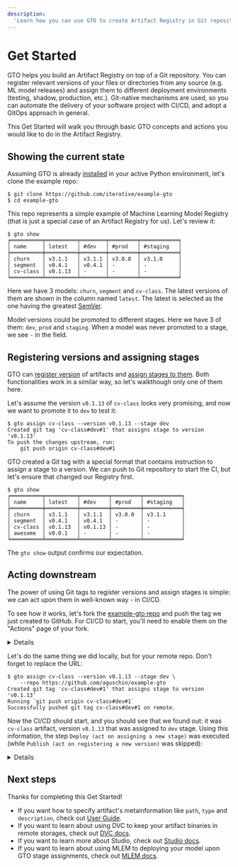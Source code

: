 ```yaml
---
description:
  'Learn how you can use GTO to create Artifact Registry in Git repository'
---
```


# Get Started

GTO helps you build an Artifact Registry on top of a Git repository. You can
register relevant versions of your files or directories from any source (e.g. ML
model releases) and assign them to different deployment environments (testing,
shadow, production, etc.). Git-native mechanisms are used, so you can automate
the delivery of your software project with CI/CD, and adopt a GitOps approach in
general.

This Get Started will walk you through basic GTO concepts and actions you would
like to do in the Artifact Registry.

## Showing the current state

Assuming GTO is already [installed](/doc/gto/install) in your active Python
environment, let's clone the example repo:

```cli
$ git clone https://github.com/iterative/example-gto
$ cd example-gto
```

This repo represents a simple example of Machine Learning Model Registry (that
is just a special case of an Artifact Registry for us). Let's review it:

```cli
$ gto show
╒══════════╤══════════╤════════╤═════════╤════════════╕
│ name     │ latest   │ #dev   │ #prod   │ #staging   │
╞══════════╪══════════╪════════╪═════════╪════════════╡
│ churn    │ v3.1.1   │ v3.1.1 │ v3.0.0  │ v3.1.0     │
│ segment  │ v0.4.1   │ v0.4.1 │ -       │ -          │
│ cv-class │ v0.1.13  │ -      │ -       │ -          │
╘══════════╧══════════╧════════╧═════════╧════════════╛
```

Here we have 3 models: `churn`, `segment` and `cv-class`. The latest versions of
them are shown in the column named `latest`. The latest is selected as the one
having the greatest [SemVer](https://semver.org).

Model versions could be promoted to different stages. Here we have 3 of them:
`dev`, `prod` and `staging`. When a model was never promoted to a stage, we see
`-` in the field.

## Registering versions and assigning stages

GTO can [register version](/doc/gto/command-reference/register) of artifacts and
[assign stages to them](/doc/gto/command-reference/assign). Both functionalities
work in a similar way, so let's walkthough only one of them here.

Let's assume the version `v0.1.13` of `cv-class` looks very promising, and now
we want to promote it to `dev` to test it:

```cli
$ gto assign cv-class --version v0.1.13 --stage dev
Created git tag 'cv-class#dev#1' that assigns stage to version 'v0.1.13'
To push the changes upstream, run:
    git push origin cv-class#dev#1
```

GTO created a Git tag with a special format that contains instruction to assign
a stage to a version. We can push to Git repository to start the CI, but let's
ensure that changed our Registry first.

```cli
$ gto show
╒══════════╤══════════╤═════════╤═════════╤════════════╕
│ name     │ latest   │ #dev    │ #prod   │ #staging   │
╞══════════╪══════════╪═════════╪═════════╪════════════╡
│ churn    │ v3.1.1   │ v3.1.1  │ v3.0.0  │ v3.1.1     │
│ segment  │ v0.4.1   │ v0.4.1  │ -       │ -          │
│ cv-class │ v0.1.13  │ v0.1.13 │ -       │ -          │
│ awesome  │ v0.0.1   │ -       │ -       │ -          │
╘══════════╧══════════╧═════════╧═════════╧════════════╛
```

The `gto show` output confirms our expectation.

## Acting downstream

The power of using Git tags to register versions and assign stages is simple: we
can act upon them in well-known way - in CI/CD.

To see how it works, let's fork the
[example-gto repo](https://github.com/iterative/example-gto) and push the tag we
just created to GitHub. For CI/CD to start, you'll need to enable them on the
"Actions" page of your fork.

<details>

### Step-by-step instruction to fork the repo and enable Github workflows

1. [Fork the repo](https://github.com/iterative/example-gto/fork). Make sure you
   uncheck "Copy the `main` branch only" to copy Git tags as well:
   <img width="877" alt="image" src="https://user-images.githubusercontent.com/6797716/199275275-439335f4-6f54-4cd7-910d-fc29ad3c095c.png">

2. Enable workflows in your repo, for a Git tag to trigger CI:
   <img width="869" alt="image" src="https://user-images.githubusercontent.com/6797716/199272682-dfd628bf-9599-4e85-a623-bf4a10c3d7e1.png">

</details>

Let's do the same thing we did locally, but for your remote repo. Don't forget
to replace the URL:

```cli
$ gto assign cv-class --version v0.1.13 --stage dev \
    --repo https://github.com/aguschin/example-gto
Created git tag 'cv-class#dev#1' that assigns stage to version 'v0.1.13'
Running `git push origin cv-class#dev#1`
Successfully pushed git tag cv-class#dev#1 on remote.
```

Now the CI/CD should start, and you should see that we found out: it was
`cv-class` artifact, version `v0.1.13` that was assigned to `dev` stage. Using
this information, the step `Deploy (act on assigning a new stage)` was executed
(while `Publish (act on registering a new version)` was skipped):

<details>

### CI/CD execution example

<img width="875" alt="image" src="https://user-images.githubusercontent.com/6797716/199276636-bf996ad3-7d9c-4100-9f3c-6444730e4d19.png">

If you want to see more CI examples, check out
[the example-repo](https://github.com/iterative/example-gto/actions).

</details>

## Next steps

Thanks for completing this Get Started!

- If you want how to specify artifact's metainformation like `path`, `type` and
  `description`, check out [User Guide](/doc/gto/user-guide).
- If you want to learn about using DVC to keep your artifact binaries in remote
  storages, check out [DVC docs](https://dvc.org/doc).
- If you want to learn more about Studio, check out
  [Studio docs](https://dvc.org/doc/studio).
- If you want to learn about using MLEM to deploying your model upon GTO stage
  assignments, check out [MLEM docs](/doc/).

<!-- Adding a new artifact

We just saw how to commit a new ML model to the repo. It's saved under
`models/awesome.pkl`. Let's register the very first version of it.

```cli
$ gto register awesome
Created git tag 'awesome@v0.0.1' that registers version
To push the changes upstream, run:
    git push origin awesome@v0.0.1
```

Nice! Let's see the registry state now:

```cli
$ gto show
╒══════════╤══════════╤════════╤═════════╤════════════╕
│ name     │ latest   │ #dev   │ #prod   │ #staging   │
╞══════════╪══════════╪════════╪═════════╪════════════╡
│ churn    │ v3.1.1   │ v3.1.1 │ v3.0.0  │ v3.1.0     │
│ segment  │ v0.4.1   │ v0.4.1 │ -       │ -          │
│ cv-class │ v0.1.13  │ -      │ -       │ -          │
│ awesome  │ v0.0.1   │ -      │ -       │ -          │
╘══════════╧══════════╧════════╧═════════╧════════════╛
``` -->
